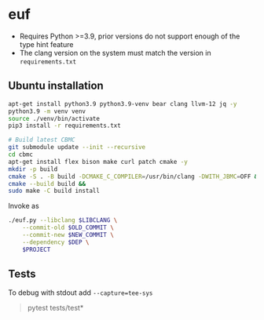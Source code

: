 # euf
* Requires Python >=3.9, prior versions do not support enough of the type hint feature
* The clang version on the system must match the version in `requirements.txt`

## Ubuntu installation
```bash
apt-get install python3.9 python3.9-venv bear clang llvm-12 jq -y
python3.9 -m venv venv
source ./venv/bin/activate
pip3 install -r requirements.txt

# Build latest CBMC
git submodule update --init --recursive
cd cbmc
apt-get install flex bison make curl patch cmake -y
mkdir -p build
cmake -S . -B build -DCMAKE_C_COMPILER=/usr/bin/clang -DWITH_JBMC=OFF &&
cmake --build build &&
sudo make -C build install
```

Invoke as
```bash
./euf.py --libclang $LIBCLANG \
	--commit-old $OLD_COMMIT \
	--commit-new $NEW_COMMIT \
	--dependency $DEP \
	$PROJECT
```

## Tests
To debug with stdout add `--capture=tee-sys`
> pytest tests/test*
